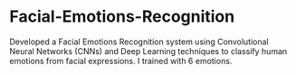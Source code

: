 # Facial-Emotions-Recognition
Developed a Facial Emotions Recognition system using Convolutional Neural Networks (CNNs) and Deep Learning techniques to classify human emotions from facial expressions. I trained with 6 emotions.
